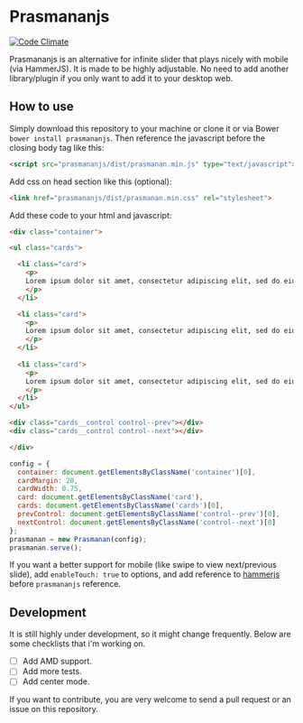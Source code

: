 # Prasmananjs
[![Code Climate](https://codeclimate.com/github/rahmanda/prasmananjs/badges/gpa.svg)](https://codeclimate.com/github/rahmanda/prasmananjs)  

Prasmananjs is an alternative for infinite slider that plays nicely with mobile (via HammerJS). It is made to be highly adjustable. No need to add another library/plugin if you only want to add it to your desktop web.  

## How to use  
Simply download this repository to your machine or clone it or via Bower `bower install prasmananjs`. Then reference the javascript before the closing body tag like this:  

```html
<script src="prasmananjs/dist/prasmanan.min.js" type="text/javascript"></script>
```  

Add css on head section like this (optional):  

```html
<link href="prasmananjs/dist/prasmanan.min.css" rel="stylesheet">
```  

Add these code to your html and javascript:  

```html
<div class="container">

<ul class="cards">

  <li class="card">
    <p>
    Lorem ipsum dolor sit amet, consectetur adipiscing elit, sed do eiusmod tempor incididunt ut labore et dolore magna aliqua. Duis aute irure dolor in reprehenderit in voluptate velit esse cillum dolore eu fugiat nulla pariatur.
    </p>
  </li>

  <li class="card">
    <p>
    Lorem ipsum dolor sit amet, consectetur adipiscing elit, sed do eiusmod tempor incididunt ut labore et dolore magna aliqua. Duis aute irure dolor in reprehenderit in voluptate velit esse cillum dolore eu fugiat nulla pariatur.
    </p>
  </li>
  
  <li class="card">
    <p>
    Lorem ipsum dolor sit amet, consectetur adipiscing elit, sed do eiusmod tempor incididunt ut labore et dolore magna aliqua. Duis aute irure dolor in reprehenderit in voluptate velit esse cillum dolore eu fugiat nulla pariatur.
    </p>
  </li>
</ul>

<div class="cards__control control--prev"></div>
<div class="cards__control control--next"></div>

</div>
```  

```javascript
config = {
  container: document.getElementsByClassName('container')[0],
  cardMargin: 20,
  cardWidth: 0.75,
  card: document.getElementsByClassName('card'),
  cards: document.getElementsByClassName('cards')[0],
  prevControl: document.getElementsByClassName('control--prev')[0],
  nextControl: document.getElementsByClassName('control--next')[0]
};
prasmanan = new Prasmanan(config);
prasmanan.serve();
```  

If you want a better support for mobile (like swipe to view next/previous slide), add `enableTouch: true` to options, and add reference to [hammerjs](https://github.com/hammerjs/hammer.js) before `prasmananjs` reference.  

## Development  
It is still highly under development, so it might change frequently. Below are some checklists that i'm working on.  

- [ ] Add AMD support.  
- [ ] Add more tests.  
- [ ] Add center mode.  

If you want to contribute, you are very welcome to send a pull request or an issue on this repository.  
